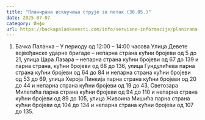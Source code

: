 ```yaml
---
title: "Планирана искључења струје за петак (30.05.)"
date: 2025-07-07
category: Инфо
url: https://backapalankavesti.com/info/servisne-informacije/planirana-iskljucenja-struje-za-petak-30-05/
---
```


1. Бачка Паланка – У периоду од 12:00 – 14:00 часова
Улица Девете војвођанске ударне бригаде – непарна страна кућни бројеви од 5 до 21, улица Цара Лазара – непарна страна кућни бројеви од 67 до 139 и парна страна, кућни бројеви од 68 до 136, улица Гундулићева парна страна кућни бројеви од 64 до 84 и непарна страна кућни бројеви од 53 до 69, улица Хероја Пинкија парна страна кућни бројеви од 20 до 44 и непарна страна кућни бројеви од 19 до 43, Светозара Милетића
парна страна кућни бројеви од 94 до 110 и непарна страна кућни бројеви од 89 до 105, улица Живоина Мишића парна страна кућни бројеви од 104 до 134 и непарна страна кућни бројеви од 107 до 135.
